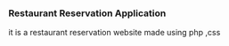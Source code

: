 <h3>Restaurant Reservation Application</h3>

it is a restaurant reservation website made using php ,css
